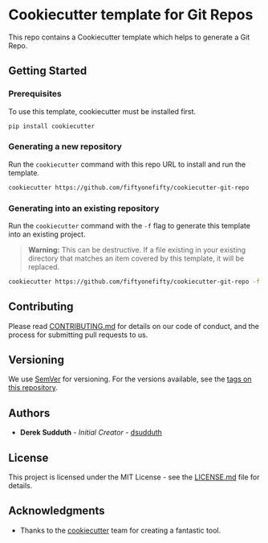 # Cookiecutter template for Git Repos

This repo contains a Cookiecutter template which helps to generate a Git Repo.

## Getting Started

### Prerequisites

To use this template, cookiecutter must be installed first.

```bash
pip install cookiecutter
```

### Generating a new repository

Run the `cookiecutter` command with this repo URL to install and run the template.

```bash
cookiecutter https://github.com/fiftyonefifty/cookiecutter-git-repo
```

### Generating into an existing repository

Run the `cookiecutter` command with the `-f` flag to generate this template into an existing project.

> **Warning:** This can be destructive. If a file existing in your existing directory that matches an item covered by this template, it will be replaced.

```bash
cookiecutter https://github.com/fiftyonefifty/cookiecutter-git-repo -f
```

## Contributing

Please read [CONTRIBUTING.md](./CONTRIBUTING.md) for details on our code of conduct, and the process for submitting pull requests to us.

## Versioning

We use [SemVer](http://semver.org/) for versioning. For the versions available, see the [tags on this repository](https://github.com/fiftyonefifty/cookiecutter-git-repo/tags).

## Authors

- **Derek Sudduth** - *Initial Creator* - [dsudduth](https://github.com/dsudduth)

## License

This project is licensed under the MIT License - see the [LICENSE.md](./LICENSE.md) file for details.

## Acknowledgments

- Thanks to the [cookiecutter](https://github.com/cookiecutter/cookiecutter) team for creating a fantastic tool.

